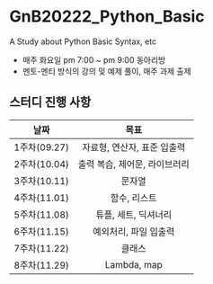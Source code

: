 # GnB20222_Python_Basic
A Study about Python Basic Syntax, etc
- 매주 화요일 pm 7:00 ~ pm 9:00 동아리방
- 멘토-멘티 방식의 강의 및 예제 풀이, 매주 과제 출제
## 스터디 진행 사항
|날짜|목표|
|:--:|:--:|
|1주차(09.27)|자료형, 연산자, 표준 입출력|
|2주차(10.04)|출력 복습, 제어문, 라이브러리|
|3주차(10.11)|문자열|
|4주차(11.01)|함수, 리스트|
|5주차(11.08)|튜플, 세트, 딕셔너리|
|6주차(11.15)|예외처리, 파일 입출력|
|7주차(11.22)|클래스|
|8주차(11.29)|Lambda, map|
